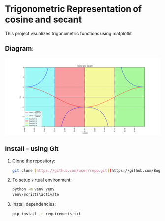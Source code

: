 # Trigonometric Representation of cosine and secant

This project visualizes trigonometric functions using matplotlib

## Diagram:
![Graph of trigonometric functions](Figure.png)

## Install - using Git
1. Clone the repository:
   ```bash
   git clone [https://github.com/user/repo.git](https://github.com/BogdanVlad06/Cosine-and-Secant-diagram)
   
2. To setup virtual environment:
   ```bash
   python -m venv venv
   venv\Scripts\activate
3. Install dependencies:
   ```bash
   pip install -r requirements.txt
